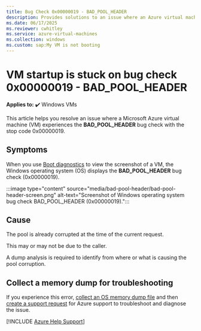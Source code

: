 ```yaml
---
title: Bug Check 0x00000019 - BAD_POOL_HEADER
description: Provides solutions to an issue where an Azure virtual machine (VM) experiences the BAD_POOL_HEADER bug check (0x00000019).
ms.date: 06/17/2025
ms.reviewer: cwhitley
ms.service: azure-virtual-machines
ms.collection: windows
ms.custom: sap:My VM is not booting
---
```


# VM startup is stuck on bug check 0x00000019 - BAD_POOL_HEADER

**Applies to:** :heavy_check_mark: Windows VMs

This article helps you resolve an issue where a Microsoft Azure virtual machine (VM) experiences the **BAD_POOL_HEADER** bug check with the stop code 0x00000019.

## Symptoms

When you use [Boot diagnostics](./boot-diagnostics.md) to view the screenshot of a VM, the Windows operating system (OS) displays the **BAD_POOL_HEADER** bug check (0x00000019).

:::image type="content" source="media/bad-pool-header/bad-pool-header-screen.png" alt-text="Screenshot of Windows operating system bug check BAD_POOL_HEADER (0x00000019).":::

## Cause

The pool is already corrupted at the time of the current request.

This may or may not be due to the caller.

A dump analysis is required to identify from where or what is causing the pool corruption.

## Collect a memory dump for troubleshooting

If you experience this error, [collect an OS memory dump file](./collect-os-memory-dump-file.md) and then [create a support request](https://ms.portal.azure.com/#blade/Microsoft_Azure_Support/HelpAndSupportBlade/overview?DMC=troubleshoot) for Azure support to troubleshoot and diagnose the issue.


[!INCLUDE [Azure Help Support](../../../includes/azure-help-support.md)]
